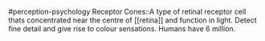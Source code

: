 #perception-psychology 
Receptor Cones::A type of retinal receptor cell thats concentrated near the centre of [[retina]] and function in light. Detect fine detail and give rise to colour sensations. Humans have 6 million.
<!--SR:!2024-02-05,3,250-->